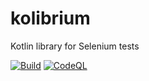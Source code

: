 # kolibrium
Kotlin library for Selenium tests

[![Build](https://github.com/attila-fazekas/kolibrium/actions/workflows/gradle.yml/badge.svg)](https://github.com/attila-fazekas/kolibrium/actions/workflows/gradle.yml)
[![CodeQL](https://github.com/attila-fazekas/kolibrium/actions/workflows/codeql.yml/badge.svg)](https://github.com/attila-fazekas/kolibrium/actions/workflows/codeql.yml)
